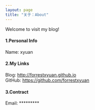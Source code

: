 ```yaml
---
layout: page
title: "关于：About"
---
```

Welcome to visit my blog!

#### 1.Personal Info
Name: xyuan

#### 2.My Links
Blog: <http://forrestxyuan.github.io>  
GitHub: <https://github.com/forrestxyuan>


#### 3.Contract
Email: ********* 
